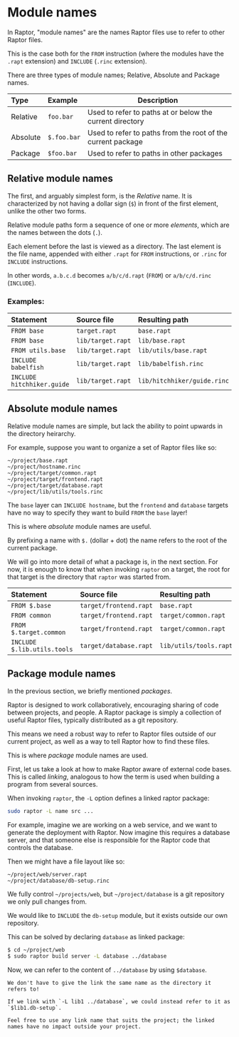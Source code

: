 # Module names

In Raptor, "module names" are the names Raptor files use to refer to other
Raptor files.

This is the case both for the `FROM` instruction (where the modules have the
`.rapt` extension) and `INCLUDE` (`.rinc` extension).

There are three types of module names; Relative, Absolute and Package names.

| Type     | Example     | Description                                                 |
|:---------|:------------|-------------------------------------------------------------|
| Relative | `foo.bar`   | Used to refer to paths at or below the current directory    |
| Absolute | `$.foo.bar` | Used to refer to paths from the root of the current package |
| Package  | `$foo.bar`  | Used to refer to paths in other packages                    |

## Relative module names

The first, and arguably simplest form, is the *Relative* name. It is
characterized by not having a dollar sign (`$`) in front of the first element,
unlike the other two forms.

Relative module paths form a sequence of one or more *elements*, which are the
names between the dots (`.`).

Each element before the last is viewed as a directory. The last element is the
file name, appended with either `.rapt` for `FROM` instructions, or `.rinc` for
`INCLUDE` instructions.

In other words, `a.b.c.d` becomes `a/b/c/d.rapt` (`FROM`) or `a/b/c/d.rinc` (`INCLUDE`).

### Examples:

| Statement                  | Source file       | Resulting path              |
|:---------------------------|:------------------|:----------------------------|
| `FROM base`                | `target.rapt`     | `base.rapt`                 |
| `FROM base`                | `lib/target.rapt` | `lib/base.rapt`             |
| `FROM utils.base`          | `lib/target.rapt` | `lib/utils/base.rapt`       |
| `INCLUDE babelfish`        | `lib/target.rapt` | `lib/babelfish.rinc`        |
| `INCLUDE hitchhiker.guide` | `lib/target.rapt` | `lib/hitchhiker/guide.rinc` |

## Absolute module names

Relative module names are simple, but lack the ability to point upwards in the
directory heirarchy.

For example, suppose you want to organize a set of Raptor files like so:

```
~/project/base.rapt
~/project/hostname.rinc
~/project/target/common.rapt
~/project/target/frontend.rapt
~/project/target/database.rapt
~/project/lib/utils/tools.rinc
```

The `base` layer can `INCLUDE hostname`, but the `frontend` and `database`
targets have no way to specify they want to build `FROM` the `base` layer!

This is where *absolute* module names are useful.

By prefixing a name with `$.` (dollar + dot) the name refers to the root of the
current package.

We will go into more detail of what a package is, in the next section. For now,
it is enough to know that when invoking `raptor` on a target, the root for that
target is the directory that `raptor` was started from.

| Statement                   | Source file            | Resulting path         |
|:----------------------------|:-----------------------|:-----------------------|
| `FROM $.base`               | `target/frontend.rapt` | `base.rapt`            |
| `FROM common`               | `target/frontend.rapt` | `target/common.rapt`   |
| `FROM $.target.common`      | `target/frontend.rapt` | `target/common.rapt`   |
| `INCLUDE $.lib.utils.tools` | `target/database.rapt` | `lib/utils/tools.rapt` |

## Package module names

In the previous section, we briefly mentioned *packages*.

Raptor is designed to work collaboratively, encouraging sharing of code between
projects, and people. A Raptor package is simply a collection of useful Raptor
files, typically distributed as a git repository.

This means we need a robust way to refer to Raptor files outside of our current
project, as well as a way to tell Raptor how to find these files.

This is where *package* module names are used.

First, let us take a look at how to make Raptor aware of external code
bases. This is called *linking*, analogous to how the term is used when building
a program from several sources.

When invoking `raptor`, the `-L` option defines a linked raptor package:

```sh
sudo raptor -L name src ...
```

For example, imagine we are working on a web service, and we want to generate
the deployment with Raptor. Now imagine this requires a database server, and
that someone else is responsible for the Raptor code that controls the database.

Then we might have a file layout like so:

```
~/project/web/server.rapt
~/project/database/db-setup.rinc
```

We fully control `~/projects/web`, but `~/project/database` is a git repository
we only pull changes from.

We would like to `INCLUDE` the `db-setup` module, but it exists outside our own
repository.

This can be solved by declaring `database` as linked package:

```sh
$ cd ~/project/web
$ sudo raptor build server -L database ../database
```

Now, we can refer to the content of `../database` by using `$database`.

~~~admonish tip
We don't have to give the link the same name as the directory it refers to!

If we link with `-L lib1 ../database`, we could instead refer to it as `$lib1.db-setup`.

Feel free to use any link name that suits the project; the linked names have no impact outside your project.
~~~
